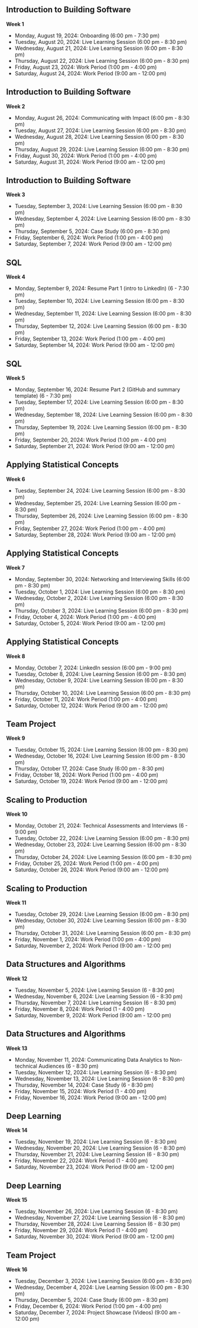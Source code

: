 ## Introduction to Building Software
**Week 1**

- Monday, August 19, 2024: Onboarding (6:00 pm - 7:30 pm)
- Tuesday, August 20, 2024: Live Learning Session (6:00 pm - 8:30 pm)
- Wednesday, August 21, 2024: Live Learning Session (6:00 pm - 8:30 pm)
- Thursday, August 22, 2024: Live Learning Session (6:00 pm - 8:30 pm)
- Friday, August 23, 2024: Work Period (1:00 pm - 4:00 pm)
- Saturday, August 24, 2024: Work Period (9:00 am - 12:00 pm)

## Introduction to Building Software
**Week 2**

- Monday, August 26, 2024: Communicating with Impact (6:00 pm - 8:30 pm)
- Tuesday, August 27, 2024: Live Learning Session (6:00 pm - 8:30 pm)
- Wednesday, August 28, 2024: Live Learning Session (6:00 pm - 8:30 pm)
- Thursday, August 29, 2024: Live Learning Session (6:00 pm - 8:30 pm)
- Friday, August 30, 2024: Work Period (1:00 pm - 4:00 pm)
- Saturday, August 31, 2024: Work Period (9:00 am - 12:00 pm)

## Introduction to Building Software
**Week 3**

- Tuesday, September 3, 2024: Live Learning Session (6:00 pm - 8:30 pm)
- Wednesday, September 4, 2024: Live Learning Session (6:00 pm - 8:30 pm)
- Thursday, September 5, 2024: Case Study (6:00 pm - 8:30 pm)
- Friday, September 6, 2024: Work Period (1:00 pm - 4:00 pm)
- Saturday, September 7, 2024: Work Period (9:00 am - 12:00 pm)

## SQL
**Week 4**

- Monday, September 9, 2024: Resume Part 1 (intro to LinkedIn) (6 - 7:30 pm)
- Tuesday, September 10, 2024: Live Learning Session (6:00 pm - 8:30 pm)
- Wednesday, September 11, 2024: Live Learning Session (6:00 pm - 8:30 pm)
- Thursday, September 12, 2024: Live Learning Session (6:00 pm - 8:30 pm)
- Friday, September 13, 2024: Work Period (1:00 pm - 4:00 pm)
- Saturday, September 14, 2024: Work Period (9:00 am - 12:00 pm)

## SQL
**Week 5**

- Monday, September 16, 2024: Resume Part 2 (GitHub and summary template) (6 - 7:30 pm)
- Tuesday, September 17, 2024: Live Learning Session (6:00 pm - 8:30 pm)
- Wednesday, September 18, 2024: Live Learning Session (6:00 pm - 8:30 pm)
- Thursday, September 19, 2024: Live Learning Session (6:00 pm - 8:30 pm)
- Friday, September 20, 2024: Work Period (1:00 pm - 4:00 pm)
- Saturday, September 21, 2024: Work Period (9:00 am - 12:00 pm)

## Applying Statistical Concepts
**Week 6**

- Tuesday, September 24, 2024: Live Learning Session (6:00 pm - 8:30 pm)
- Wednesday, September 25, 2024: Live Learning Session (6:00 pm - 8:30 pm)
- Thursday, September 26, 2024: Live Learning Session (6:00 pm - 8:30 pm)
- Friday, September 27, 2024: Work Period (1:00 pm - 4:00 pm)
- Saturday, September 28, 2024: Work Period (9:00 am - 12:00 pm)

## Applying Statistical Concepts
**Week 7**

- Monday, September 30, 2024: Networking and Interviewing Skills (6:00 pm - 8:30 pm)
- Tuesday, October 1, 2024: Live Learning Session (6:00 pm - 8:30 pm)
- Wednesday, October 2, 2024: Live Learning Session (6:00 pm - 8:30 pm)
- Thursday, October 3, 2024: Live Learning Session (6:00 pm - 8:30 pm)
- Friday, October 4, 2024: Work Period (1:00 pm - 4:00 pm)
- Saturday, October 5, 2024: Work Period (9:00 am - 12:00 pm)

## Applying Statistical Concepts
**Week 8**

- Monday, October 7, 2024: LinkedIn session (6:00 pm - 9:00 pm)
- Tuesday, October 8, 2024: Live Learning Session (6:00 pm - 8:30 pm)
- Wednesday, October 9, 2024: Live Learning Session (6:00 pm - 8:30 pm)
- Thursday, October 10, 2024: Live Learning Session (6:00 pm - 8:30 pm)
- Friday, October 11, 2024: Work Period (1:00 pm - 4:00 pm)
- Saturday, October 12, 2024: Work Period (9:00 am - 12:00 pm)

## Team Project
**Week 9**

- Tuesday, October 15, 2024: Live Learning Session (6:00 pm - 8:30 pm)
- Wednesday, October 16, 2024: Live Learning Session (6:00 pm - 8:30 pm)
- Thursday, October 17, 2024: Case Study (6:00 pm - 8:30 pm)
- Friday, October 18, 2024: Work Period (1:00 pm - 4:00 pm)
- Saturday, October 19, 2024: Work Period (9:00 am - 12:00 pm)

## Scaling to Production
**Week 10**

- Monday, October 21, 2024: Technical Assessments and Interviews (6 - 9:00 pm)
- Tuesday, October 22, 2024: Live Learning Session (6:00 pm - 8:30 pm)
- Wednesday, October 23, 2024: Live Learning Session (6:00 pm - 8:30 pm)
- Thursday, October 24, 2024: Live Learning Session (6:00 pm - 8:30 pm)
- Friday, October 25, 2024: Work Period (1:00 pm - 4:00 pm)
- Saturday, October 26, 2024: Work Period (9:00 am - 12:00 pm)

## Scaling to Production
**Week 11**

- Tuesday, October 29, 2024: Live Learning Session (6:00 pm - 8:30 pm)
- Wednesday, October 30, 2024: Live Learning Session (6:00 pm - 8:30 pm)
- Thursday, October 31, 2024: Live Learning Session (6:00 pm - 8:30 pm)
- Friday, November 1, 2024: Work Period (1:00 pm - 4:00 pm)
- Saturday, November 2, 2024: Work Period (9:00 am - 12:00 pm)

## Data Structures and Algorithms
**Week 12**

- Tuesday, November 5, 2024: Live Learning Session (6 - 8:30 pm)
- Wednesday, November 6, 2024: Live Learning Session (6 - 8:30 pm)
- Thursday, November 7, 2024: Live Learning Session (6 - 8:30 pm)
- Friday, November 8, 2024: Work Period (1 - 4:00 pm)
- Saturday, November 9, 2024: Work Period (9:00 am - 12:00 pm)

## Data Structures and Algorithms
**Week 13**

- Monday, November 11, 2024: Communicating Data Analytics to Non-technical Audiences
 (6 - 8:30 pm)
- Tuesday, November 12, 2024: Live Learning Session (6 - 8:30 pm)
- Wednesday, November 13, 2024: Live Learning Session (6 - 8:30 pm)
- Thursday, November 14, 2024: Case Study (6 - 8:30 pm)
- Friday, November 15, 2024: Work Period (1 - 4:00 pm)
- Friday, November 16, 2024: Work Period (9:00 am - 12:00 pm)

## Deep Learning
**Week 14**

- Tuesday, November 19, 2024: Live Learning Session (6 - 8:30 pm)
- Wednesday, November 20, 2024: Live Learning Session (6 - 8:30 pm)
- Thursday, November 21, 2024: Live Learning Session (6 - 8:30 pm)
- Friday, November 22, 2024: Work Period (1 - 4:00 pm)
- Saturday, November 23, 2024: Work Period (9:00 am - 12:00 pm)

## Deep Learning
**Week 15**

- Tuesday, November 26, 2024: Live Learning Session (6 - 8:30 pm)
- Wednesday, November 27, 2024: Live Learning Session (6 - 8:30 pm)
- Thursday, November 28, 2024: Live Learning Session (6 - 8:30 pm)
- Friday, November 29, 2024: Work Period (1 - 4:00 pm)
- Saturday, November 30, 2024: Work Period (9:00 am - 12:00 pm)

## Team Project
**Week 16**

- Tuesday, December 3, 2024: Live Learning Session (6:00 pm - 8:30 pm)
- Wednesday, December 4, 2024: Live Learning Session (6:00 pm - 8:30 pm)
- Thursday, December 5, 2024: Case Study (6:00 pm - 8:30 pm)
- Friday, December 6, 2024: Work Period (1:00 pm - 4:00 pm)
- Saturday, December 7, 2024: Project Showcase (Videos) (9:00 am - 12:00 pm)

